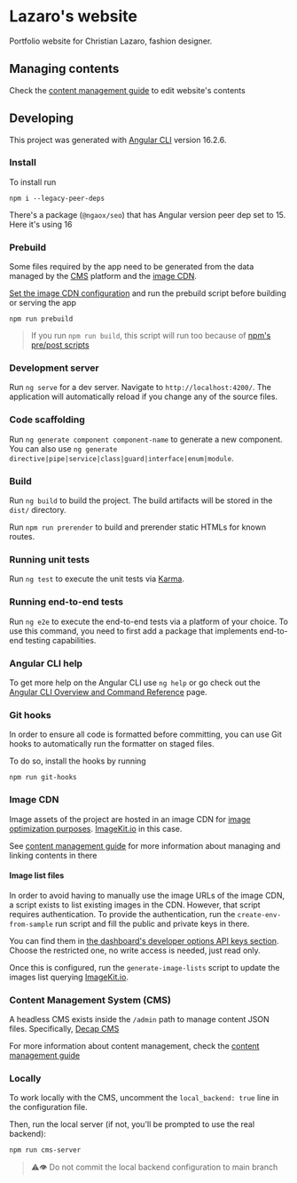 # Lazaro's website

Portfolio website for Christian Lazaro, fashion designer.

## Managing contents

Check the [content management guide] to edit website's contents

[content management guide]: docs/content-management/index.md

## Developing

This project was generated with [Angular CLI](https://github.com/angular/angular-cli) version 16.2.6.

### Install

To install run

```shell
npm i --legacy-peer-deps
```

There's a package (`@ngaox/seo`) that has Angular version peer dep set to 15. Here it's using 16

### Prebuild

Some files required by the app need to be generated from the data managed by the [CMS] platform and the [image CDN].

[Set the image CDN configuration](#images-cdn) and run the prebuild script before building or serving the app

```shell
npm run prebuild
```

> If you run `npm run build`, this script will run too because
> of [npm's pre/post scripts](https://docs.npmjs.com/cli/v9/using-npm/scripts#pre--post-scripts)

### Development server

Run `ng serve` for a dev server. Navigate to `http://localhost:4200/`. The application will automatically reload if you
change any of the source files.

### Code scaffolding

Run `ng generate component component-name` to generate a new component. You can also
use `ng generate directive|pipe|service|class|guard|interface|enum|module`.

### Build

Run `ng build` to build the project. The build artifacts will be stored in the `dist/` directory.

Run `npm run prerender` to build and prerender static HTMLs for known routes.

### Running unit tests

Run `ng test` to execute the unit tests via [Karma](https://karma-runner.github.io).

### Running end-to-end tests

Run `ng e2e` to execute the end-to-end tests via a platform of your choice. To use this command, you need to first add a
package that implements end-to-end testing capabilities.

### Angular CLI help

To get more help on the Angular CLI use `ng help` or go check out
the [Angular CLI Overview and Command Reference](https://angular.io/cli) page.

### Git hooks

In order to ensure all code is formatted before committing, you can use Git hooks to automatically run the formatter on
staged files.

To do so, install the hooks by running

```shell
npm run git-hooks
```

### Image CDN

[image CDN]: #images-cdn

Image assets of the project are hosted in an image CDN
for [image optimization purposes](https://web.dev/image-cdns/#how-image-cdns-use-urls-to-indicate-optimization-options). [ImageKit.io]
in this case.

See [content management guide] for more information about managing and linking contents in there

#### Image list files

In order to avoid having to manually use the image URLs of the image CDN, a script exists to list existing images in the
CDN. However, that script requires authentication. To provide the authentication, run the `create-env-from-sample` run
script and fill the public and private keys in there.

You can find them
in [the dashboard's developer options API keys section](https://imagekit.io/dashboard/developer/api-keys). Choose the
restricted one, no write access is needed, just read only.

Once this is configured, run the `generate-image-lists` script to update the images list querying [ImageKit.io].

[ImageKit.io]: https://imagekit.io

### Content Management System (CMS)

[CMS]: #content-management-system-cms

A headless CMS exists inside the `/admin` path to manage content JSON files. Specifically, [Decap CMS]

For more information about content management, check the [content management guide]

### Locally

To work locally with the CMS, uncomment the `local_backend: true` line in the configuration file.

Then, run the local server (if not, you'll be prompted to use the real backend):

```
npm run cms-server
```

> ⚠️👁️ Do not commit the local backend configuration to main branch

[Decap CMS]: https://decapcms.org
